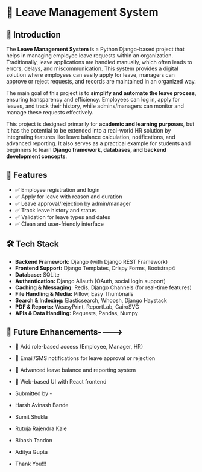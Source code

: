 # 📌 Leave Management System 

## 📖 Introduction

The **Leave Management System** is a Python Django-based project that helps in managing employee leave requests within an organization. Traditionally, leave applications are handled manually, which often leads to errors, delays, and miscommunication. This system provides a digital solution where employees can easily apply for leave, managers can approve or reject requests, and records are maintained in an organized way.

The main goal of this project is to **simplify and automate the leave process**, ensuring transparency and efficiency. Employees can log in, apply for leaves, and track their history, while admins/managers can monitor and manage these requests effectively.

This project is designed primarily for **academic and learning purposes**, but it has the potential to be extended into a real-world HR solution by integrating features like leave balance calculation, notifications, and advanced reporting. It also serves as a practical example for students and beginners to learn **Django framework, databases, and backend development concepts**.


## 🚀 Features

* ✅ Employee registration and login
* ✅ Apply for leave with reason and duration
* ✅ Leave approval/rejection by admin/manager
* ✅ Track leave history and status
* ✅ Validation for leave types and dates
* ✅ Clean and user-friendly interface


## 🛠️ Tech Stack

* **Backend Framework:** Django (with Django REST Framework)
* **Frontend Support:** Django Templates, Crispy Forms, Bootstrap4
* **Database:** SQLite
* **Authentication:** Django Allauth (OAuth, social login support)
* **Caching & Messaging:** Redis, Django Channels (for real-time features)
* **File Handling & Media:** Pillow, Easy Thumbnails
* **Search & Indexing:** Elasticsearch, Whoosh, Django Haystack
* **PDF & Reports:** WeasyPrint, ReportLab, CairoSVG
* **APIs & Data Handling:** Requests, Pandas, Numpy


## 🎯 Future Enhancements---->

* 📌 Add role-based access (Employee, Manager, HR)
* 📌 Email/SMS notifications for leave approval or rejection
* 📌 Advanced leave balance and reporting system
* 📌 Web-based UI with React frontend

* Submitted by -
* Harsh Avinash Bande
* Sumit Shukla
* Rutuja Rajendra Kale
* Bibash Tandon
* Aditya Gupta

* Thank You!!!
  
